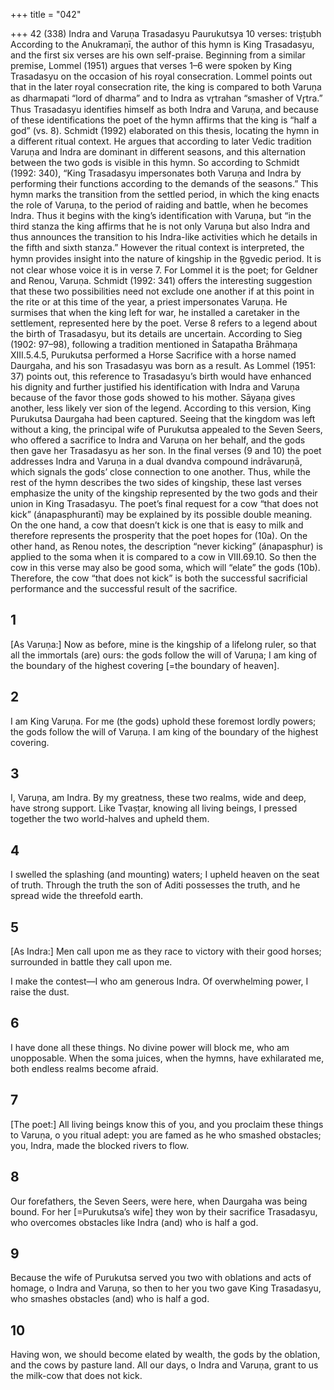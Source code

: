 +++
title = "042"

+++
42 (338)
Indra and Varuṇa
Trasadasyu Paurukutsya
10 verses: triṣṭubh
According to the Anukramaṇī, the author of this hymn is King Trasadasyu, and the  first six verses are his own self-praise. Beginning from a similar premise, Lommel  (1951) argues that verses 1–6 were spoken by King Trasadasyu on the occasion of  his royal consecration. Lommel points out that in the later royal consecration rite,  the king is compared to both Varuṇa as dharmapati “lord of dharma” and to Indra  as vr̥trahan “smasher of Vr̥tra.” Thus Trasadasyu identifies himself as both Indra  and Varuṇa, and because of these identifications the poet of the hymn affirms that  the king is “half a god” (vs. 8). Schmidt (1992) elaborated on this thesis, locating the  hymn in a different ritual context. He argues that according to later Vedic tradition  Varuṇa and Indra are dominant in different seasons, and this alternation between  the two gods is visible in this hymn. So according to Schmidt (1992: 340), “King  Trasadasyu impersonates both Varuṇa and Indra by performing their functions  according to the demands of the seasons.” This hymn marks the transition from the  settled period, in which the king enacts the role of Varuṇa, to the period of raiding  and battle, when he becomes Indra. Thus it begins with the king’s identification  with Varuṇa, but “in the third stanza the king affirms that he is not only Varuṇa but  also Indra and thus announces the transition to his Indra-like activities which he  details in the fifth and sixth stanza.” However the ritual context is interpreted, the  hymn provides insight into the nature of kingship in the R̥gvedic period.
It is not clear whose voice it is in verse 7. For Lommel it is the poet; for Geldner  and Renou, Varuṇa. Schmidt (1992: 341) offers the interesting suggestion that these  two possibilities need not exclude one another if at this point in the rite or at this  time of the year, a priest impersonates Varuṇa. He surmises that when the king left  for war, he installed a caretaker in the settlement, represented here by the poet. Verse 8 refers to a legend about the birth of Trasadasyu, but its details are  uncertain. According to Sieg (1902:  97–98), following a tradition mentioned in  Śatapatha Brāhmaṇa XIII.5.4.5, Purukutsa performed a Horse Sacrifice with a  horse named Daurgaha, and his son Trasadasyu was born as a result. As Lommel  (1951: 37) points out, this reference to Trasadasyu’s birth would have enhanced his  dignity and further justified his identification with Indra and Varuṇa because of  the favor those gods showed to his mother. Sāyaṇa gives another, less likely ver
sion of the legend. According to this version, King Purukutsa Daurgaha had been  captured. Seeing that the kingdom was left without a king, the principal wife of  Purukutsa appealed to the Seven Seers, who offered a sacrifice to Indra and Varuṇa  on her behalf, and the gods then gave her Trasadasyu as her son.
In the final verses (9 and 10) the poet addresses Indra and Varuṇa in a dual  dvandva compound indrāvaruṇā, which signals the gods’ close connection to one  another. Thus, while the rest of the hymn describes the two sides of kingship,  these last verses emphasize the unity of the kingship represented by the two gods  and their union in King Trasadasyu. The poet’s final request for a cow “that does  not kick” (ánapasphurantī) may be explained by its possible double meaning. On  the one hand, a cow that doesn’t kick is one that is easy to milk and therefore  represents the prosperity that the poet hopes for (10a). On the other hand, as  Renou notes, the description “never kicking” (ánapasphur) is applied to the soma  when it is compared to a cow in VIII.69.10. So then the cow in this verse may  also be good soma, which will “elate” the gods (10b). Therefore, the cow “that  does not kick” is both the successful sacrificial performance and the successful  result of the sacrifice.
## 1
[As Varuṇa:] Now as before, mine is the kingship of a lifelong ruler, so  that all the immortals (are) ours:
the gods follow the will of Varuṇa; I am king of the boundary of the  highest covering [=the boundary of heaven].
## 2
I am King Varuṇa. For me (the gods) uphold these foremost lordly  powers;
the gods follow the will of Varuṇa. I am king of the boundary of the  highest covering.
## 3
I, Varuṇa, am Indra. By my greatness, these two realms, wide and deep,  have strong support.
Like Tvaṣṭar, knowing all living beings, I pressed together the two
world-halves and upheld them.
## 4
I swelled the splashing (and mounting) waters; I upheld heaven on the  seat of truth.
Through the truth the son of Aditi possesses the truth, and he spread  wide the threefold earth.
## 5
[As Indra:] Men call upon me as they race to victory with their good  horses; surrounded in battle they call upon me.

I make the contest—I who am generous Indra. Of overwhelming power,  I raise the dust.
## 6
I have done all these things. No divine power will block me, who am  unopposable.
When the soma juices, when the hymns, have exhilarated me, both
endless realms become afraid.
## 7
[The poet:] All living beings know this of you, and you proclaim these  things to Varuṇa, o you ritual adept:
you are famed as he who smashed obstacles; you, Indra, made the
blocked rivers to flow.
## 8
Our forefathers, the Seven Seers, were here, when Daurgaha was  being bound.
For her [=Purukutsa’s wife] they won by their sacrifice Trasadasyu, who  overcomes obstacles like Indra (and) who is half a god.
## 9
Because the wife of Purukutsa served you two with oblations and acts  of homage, o Indra and Varuṇa,
so then to her you two gave King Trasadasyu, who smashes obstacles  (and) who is half a god.
## 10
Having won, we should become elated by wealth, the gods by the  oblation, and the cows by pasture land.
All our days, o Indra and Varuṇa, grant to us the milk-cow that does  not kick.